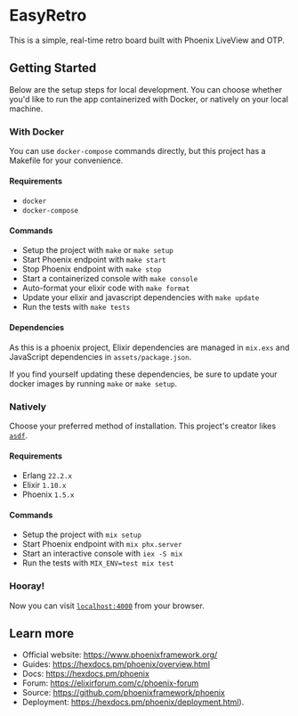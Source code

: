 # EasyRetro

This is a simple, real-time retro board built with Phoenix LiveView and OTP.

## Getting Started

Below are the setup steps for local development. You can choose whether you'd like to run the app containerized with Docker, or natively on your local machine.

### With Docker

You can use `docker-compose` commands directly, but this project has a Makefile for your convenience.

#### Requirements

- `docker`
- `docker-compose`

#### Commands

- Setup the project with `make` or `make setup`
- Start Phoenix endpoint with `make start`
- Stop Phoenix endpoint with `make stop`
- Start a containerized console with `make console`
- Auto-format your elixir code with `make format`
- Update your elixir and javascript dependencies with `make update`
- Run the tests with `make tests`

#### Dependencies

As this is a phoenix project, Elixir dependencies are managed in `mix.exs` and JavaScript dependencies in `assets/package.json`.

If you find yourself updating these dependencies, be sure to update your docker images by running `make` or `make setup`.

### Natively

Choose your preferred method of installation. This project's creator likes [`asdf`](https://asdf-vm.com/#/).

#### Requirements

- Erlang `22.2.x`
- Elixir `1.10.x`
- Phoenix `1.5.x`

#### Commands

- Setup the project with `mix setup`
- Start Phoenix endpoint with `mix phx.server`
- Start an interactive console with `iex -S mix`
- Run the tests with `MIX_ENV=test mix test`

### Hooray!

Now you can visit [`localhost:4000`](http://localhost:4000) from your browser.

## Learn more

- Official website: https://www.phoenixframework.org/
- Guides: https://hexdocs.pm/phoenix/overview.html
- Docs: https://hexdocs.pm/phoenix
- Forum: https://elixirforum.com/c/phoenix-forum
- Source: https://github.com/phoenixframework/phoenix
- Deployment: https://hexdocs.pm/phoenix/deployment.html).
